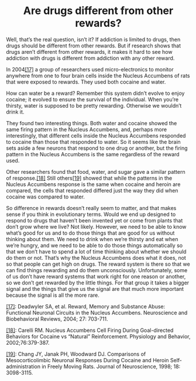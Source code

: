 <h1><center>Are drugs different from other rewards?</center></h1>

Well, that’s the real question, isn’t it? If addiction is limited to drugs, then drugs should be different from other rewards. But if research shows that drugs aren’t different from other rewards, it makes it hard to see how addiction with drugs is different from addiction with any other reward.

In 2004<a name="ref17" href="#foot17">[17]</a> a group of researchers used micro-electronics to monitor anywhere from one to four brain cells inside the Nucleus Accumbens of rats that were exposed to rewards. They used both cocaine and water.

How can water be a reward? Remember this system didn’t evolve to enjoy cocaine; it evolved to ensure the survival of the individual. When you’re thirsty, water is supposed to be pretty rewarding. Otherwise we wouldn’t drink it.

They found two interesting things. Both water and cocaine showed the same firing pattern in the Nucleus Accumbens, and, perhaps more interestingly, that different cells inside the Nucleus Accumbens responded to cocaine than those that responded to water. So it seems like the brain sets aside a few neurons that respond to one drug or another, but the firing pattern in the Nucleus Accumbens is the same regardless of the reward used.

Other researchers found that food, water, and sugar gave a similar pattern of response.<a name="ref18" href="#foot18">[18]</a> Still others<a name="ref19" href="#foot19">[19]</a> showed that while the patterns in the Nucleus Accumbens response is the same when cocaine and heroin are compared, the cells that responded differed just the way they did when cocaine was compared to water.

So difference in rewards doesn’t really seem to matter, and that makes sense if you think in evolutionary terms. Would we end up designed to respond to drugs that haven’t been invented yet or come from plants that don’t grow where we live? Not likely. However, we need to be able to know what’s good for us and to do those things that are good for us without thinking about them. We need to drink when we’re thirsty and eat when we’re hungry, and we need to be able to do those things automatically so that we don’t have to spend a lot of time thinking about whether we should do them or not. That’s why the Nucleus Accumbens does what it does, not so that people can get high on drugs. The reward system is there so that we can find things rewarding and do them unconsciously. Unfortunately, some of us don’t have reward systems that work right for one reason or another, so we don’t get rewarded by the little things. For that group it takes a bigger signal and the things that give us the signal are that much more important because the signal is all the more rare.

<a name="foot17" href="#ref17">[17]</a>: Deadwyler SA, et al. Reward, Memory and Substance Abuse: Functional Neuronal Circuits in the Nucleus Accumbens. Neuroscience and Biobehavioral Reviews, 2004; 27: 703-711.

<a name="foot18" href="#ref18">[18]</a>: Carelli RM. Nucleus Accumbens Cell Firing During Goal-directed Behaviors for Cocaine vs “Natural” Reinforcement. Physiology and Behavior, 2002;76:379-387.

<a name="foot19" href="#ref19">[19]</a>: Chang JY, Janak PH, Woodward DJ. Comparisons of Mesocorticolimbic Neuronal Responses During Cocaine and Heroin Self-administration in Freely Moving Rats. Journal of Neuroscience, 1998; 18: 3098-3115.
